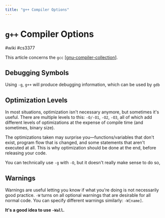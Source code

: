 ```yaml
---
title: "g++ Compiler Options"
---
```


# `g++` Compiler Options
#wiki #cs3377 

This article concerns the `gcc` [[gnu-compiler-collection]].

## Debugging Symbols
Using `-g`, `g++` will produce debugging information, which can be used by `gdb`

## Optimization Levels
In most situations, optimization isn't necessary anymore, but sometimes it's useful. There are multiple levels to this: `-O/-O1`, `-O2`, `-O3`, all of which add different levels of optimizations at the expense of compile time (and sometimes, binary size).

The optimizations taken may surprise you—functions/variables that don't exist, program flow that is changed, and some statements that aren't executed at all. This is why optimization should be done at the end, before releasing your code.

You can technically use `-g` with `-O`, but it doesn't really make sense to do so,

## Warnings
Warnings are useful letting you know if what you're doing is not necessarily good practice. `-W` turns on all optional warnings that are desirable for all normal code. You can specify different warnings similarly: `-W[name]`.

**It's a good idea to use `-Wall`.**

[//begin]: # "Autogenerated link references for markdown compatibility"
[gnu-compiler-collection]: gnu-compiler-collection.md "GNU Compiler Collection (gcc)"
[//end]: # "Autogenerated link references"